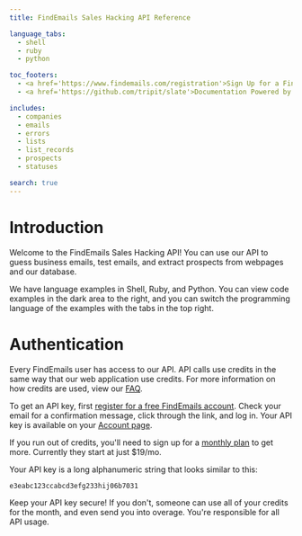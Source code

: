 ```yaml
---
title: FindEmails Sales Hacking API Reference

language_tabs:
  - shell
  - ruby
  - python

toc_footers:
  - <a href='https://www.findemails.com/registration'>Sign Up for a FindEmails API Key</a>
  - <a href='https://github.com/tripit/slate'>Documentation Powered by Slate</a>

includes:
  - companies
  - emails
  - errors
  - lists
  - list_records
  - prospects
  - statuses

search: true
---
```


# Introduction

Welcome to the FindEmails Sales Hacking API! You can use our API to guess business emails, test emails, and extract prospects from webpages and our database.

We have language examples in Shell, Ruby, and Python. You can view code examples in the dark area to the right, and you can switch the programming language of the examples with the tabs in the top right.

# Authentication

Every FindEmails user has access to our API. API calls use credits in the same way that our web application use credits. For more information on how credits are used, view our [FAQ](https://www.findemails.com/faq).

To get an API key, first [register for a free FindEmails account](https://www.findemails.com/registration). Check your email for a confirmation message, click through the link, and log in. Your API key is available on your [Account page](https://www.findemails.com/account).

If you run out of credits, you'll need to sign up for a [monthly plan](https://www.findemails.com/pricing) to get more. Currently they start at just $19/mo.

Your API key is a long alphanumeric string that looks similar to this:

`e3eabc123ccabcd3efg233hij06b7031`

<aside class="notice">
Keep your API key secure! If you don't, someone can use all of your credits for the month, and even send you into overage. You're responsible for all API usage.
</aside>
